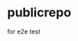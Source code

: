 # publicrepo
for e2e test



















































































































































































































































































































































